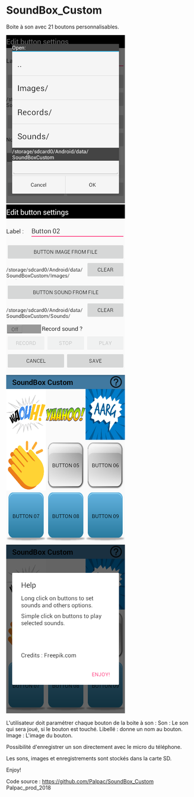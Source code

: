 # SoundBox_Custom
Boite à son avec 21 boutons personnalisables.

![title](https://github.com/Palpac/SoundBox_Custom/blob/master/Screenshot_1.png)
![title](https://github.com/Palpac/SoundBox_Custom/blob/master/Screenshot_2.png)
![title](https://github.com/Palpac/SoundBox_Custom/blob/master/Screenshot_3.png)
![title](https://github.com/Palpac/SoundBox_Custom/blob/master/Screenshot_4.png)

L'utilisateur doit paramétrer chaque bouton de la boite à son :
     Son : Le son qui sera joué, si le bouton est touché. 
     Libellé : donne un nom au bouton.
     Image : L'image du bouton.

Possibilité d'enregistrer un son directement avec le micro du téléphone.

Les sons, images et enregistrements sont stockés dans la carte SD.

Enjoy!

Code source : https://github.com/Palpac/SoundBox_Custom
Palpac_prod_2018
